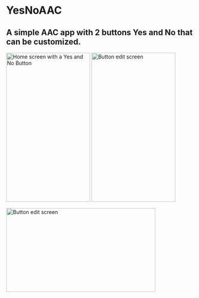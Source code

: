 # YesNoAAC
<h2> A simple AAC app with 2 buttons Yes and No that can be customized.</h2>
<p>
    <img src="https://github.com/speakyourmind/YesNoAAC/blob/master/src/assets/images/screenshot_home.jpg" width="225" height="400" alt="Home screen with a Yes and No Button">
    <img src="https://github.com/speakyourmind/YesNoAAC/blob/master/src/assets/images/screenshot_edit.jpg" width="225" height="400" alt="Button edit screen">
</p>
<p> 
    <img src="https://github.com/speakyourmind/YesNoAAC/blob/master/src/assets/images/screenshot_customize.jpg" width="400" height="225" alt="Button edit screen">
</p>

